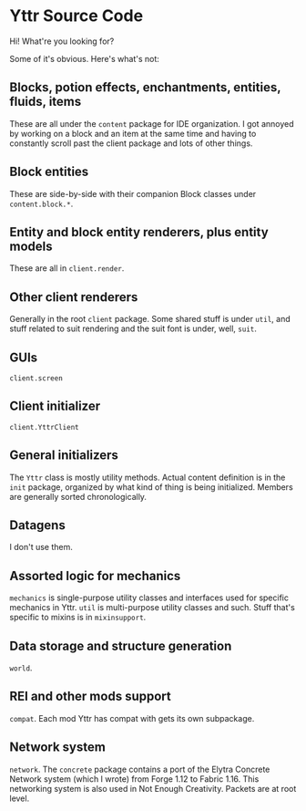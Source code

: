 # Yttr Source Code
Hi! What're you looking for?

Some of it's obvious. Here's what's not:

## Blocks, potion effects, enchantments, entities, fluids, items

These are all under the `content` package for IDE organization. I got annoyed by working on a block
and an item at the same time and having to constantly scroll past the client package and lots of
other things.

## Block entities

These are side-by-side with their companion Block classes under `content.block.*`.

## Entity and block entity renderers, plus entity models

These are all in `client.render`.

## Other client renderers

Generally in the root `client` package. Some shared stuff is under `util`, and stuff related to
suit rendering and the suit font is under, well, `suit`.

## GUIs

`client.screen`

## Client initializer

`client.YttrClient`

## General initializers

The `Yttr` class is mostly utility methods. Actual content definition is in the `init` package,
organized by what kind of thing is being initialized. Members are generally sorted chronologically.

## Datagens

I don't use them.

## Assorted logic for mechanics

`mechanics` is single-purpose utility classes and interfaces used for specific mechanics in Yttr.
`util` is multi-purpose utility classes and such. Stuff that's specific to mixins is in `mixinsupport`.

## Data storage and structure generation

`world`.

## REI and other mods support

`compat`. Each mod Yttr has compat with gets its own subpackage.

## Network system

`network`. The `concrete` package contains a port of the Elytra Concrete Network system (which I
wrote) from Forge 1.12 to Fabric 1.16. This networking system is also used in Not Enough Creativity.
Packets are at root level.
